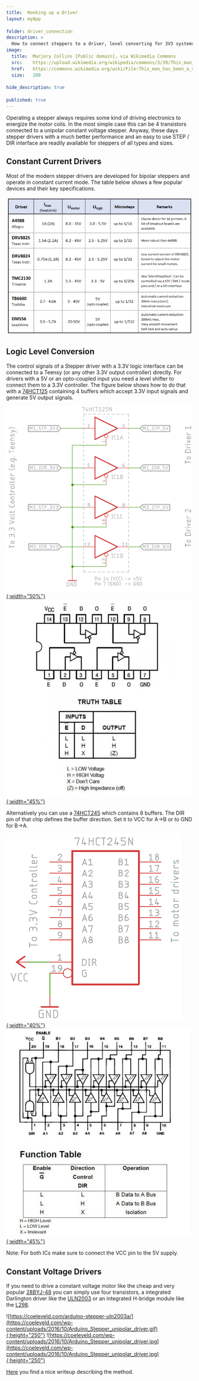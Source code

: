 ```yaml
---
title:  Hooking up a Driver
layout: myApp

folder: driver_connection
description: >
  How to connect steppers to a driver, level converting for 3V3 systems, timings.
image:       
  title:  Marjory Collins [Public domain], via Wikimedia Commons
  src:    https://upload.wikimedia.org/wikipedia/commons/3/39/This_man_has_been_a_volunteer_fire_engine_driver_for_twenty-three_years_8d23545v.jpg
  href:   https://commons.wikimedia.org/wiki/File:This_man_has_been_a_volunteer_fire_engine_driver_for_twenty-three_years_8d23545v.jpg
  size:   200

hide_description: true

published: true
---
```

<p></p>


Operating a stepper always requires some kind of driving electronics to energize the motor coils. In the
most simple case this can be 4 transistors connected to a unipolar constant voltage stepper.
Anyway, these days stepper drivers with a much better performance and an easy to use STEP / DIR
interface are readily available for steppers of all types and sizes. 

## Constant Current Drivers

Most of the modern stepper drivers are developed for bipolar steppers and
operate in constant current mode. The table below shows a few popular devices and their key specifications. 

[![Driver List](assets/driverlist.png)](assets/driverlist.png)


## Logic Level Conversion

The control signals of a Stepper driver with a 3.3V logic interface can be connected to a Teensy (or
any other 3.3V output controller) directly. For drivers with a 5V or an opto-coupled input you need
a level shifter to connect them to a 3.3V controller. The figure below shows how to do that with a
[74HCT125](https://octopart.com/search?q=74hct125%20) containing 4 buffers which accept 3.3V input
signals and generate 5V output signals. 

[![74HCT125](assets/74hct125.png){:width="50%"}](assets/74hct125.png)
[![74HCT125](assets/74hct125_pinout.png){:width="45%"}](assets/74hct125_pinout.png)

Alternatively you can use a [74HCT245](https://octopart.com/search?q=74hct245%20) which contains 8
buffers. The DIR pin of that chip defines the buffer direction. Set it to VCC for A->B or to GND for
B->A. 

[![74HCT125](assets/74hct245.png){:width="40%"}](assets/74hct245.png)
[![74HCT125](assets/74hct245_pinout.png){:width="45%"}](assets/74hct245_pinout.png)

Note: For both ICs make sure to connect the VCC pin to the 5V supply. 


## Constant Voltage Drivers

If you need to drive a constant voltage motor like the cheap and very popular
[28BYJ-48](https://octopart.com/search?q=28byj-48) you can simply use four transistors, a integrated
Darlington driver like the [ULN2003](https://www.st.com/resource/en/datasheet/uln2001.pdf) or an
integrated H-bridge module like the [L298](https://octopart.com/search?q=L298).   

![https://coeleveld.com/arduino-stepper-uln2003a/](https://coeleveld.com/wp-content/uploads/2016/10/Arduino_Stepper_unipolar_driver.gif){:height="250"}
![https://coeleveld.com/wp-content/uploads/2016/10/Arduino_Stepper_unipolar_driver.jpg](https://coeleveld.com/wp-content/uploads/2016/10/Arduino_Stepper_unipolar_driver.jpg){:height="250"}

[Here](https://coeleveld.com/arduino-stepper-uln2003a/) you find a nice writeup describing the
method.



